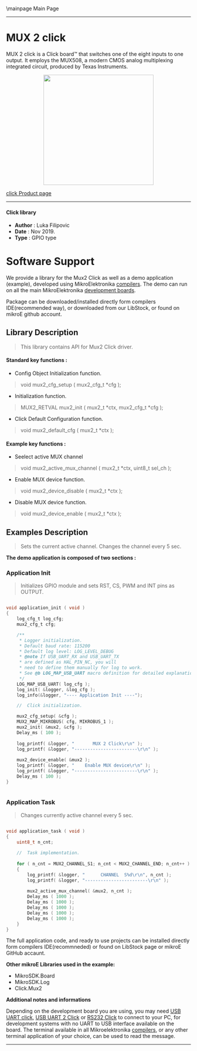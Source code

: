\mainpage Main Page
 
 

---
# MUX 2 click

MUX 2 click is a Click board™ that switches one of the eight inputs to one output. It employs the MUX508, a modern CMOS analog multiplexing integrated circuit, produced by Texas Instruments.

<p align="center">
  <img src="https://download.mikroe.com/images/click_for_ide/mux2_click.png" height=300px>
</p>

[click Product page](https://www.mikroe.com/mux-2-click)

---


#### Click library 

- **Author**        : Luka Filipovic
- **Date**          : Nov 2019.
- **Type**          : GPIO type


# Software Support

We provide a library for the Mux2 Click 
as well as a demo application (example), developed using MikroElektronika 
[compilers](https://shop.mikroe.com/compilers). 
The demo can run on all the main MikroElektronika [development boards](https://shop.mikroe.com/development-boards).

Package can be downloaded/installed directly form compilers IDE(recommended way), or downloaded from our LibStock, or found on mikroE github account. 

## Library Description

> This library contains API for Mux2 Click driver.

#### Standard key functions :

- Config Object Initialization function.
> void mux2_cfg_setup ( mux2_cfg_t *cfg ); 
 
- Initialization function.
> MUX2_RETVAL mux2_init ( mux2_t *ctx, mux2_cfg_t *cfg );

- Click Default Configuration function.
> void mux2_default_cfg ( mux2_t *ctx );


#### Example key functions :

- Seelect active MUX channel
> void mux2_active_mux_channel (  mux2_t *ctx, uint8_t sel_ch );
 
- Enable MUX device function.
> void mux2_device_disable ( mux2_t *ctx );

- Disable MUX device function.
> void mux2_device_enable ( mux2_t *ctx );

## Examples Description

> Sets the current active channel. Changes the channel every 5 sec.

**The demo application is composed of two sections :**

### Application Init 

> Initializes GPIO module and sets RST, CS, PWM and INT pins as OUTPUT.

```c

void application_init ( void )
{
    log_cfg_t log_cfg;
    mux2_cfg_t cfg;

    /** 
     * Logger initialization.
     * Default baud rate: 115200
     * Default log level: LOG_LEVEL_DEBUG
     * @note If USB_UART_RX and USB_UART_TX 
     * are defined as HAL_PIN_NC, you will 
     * need to define them manually for log to work. 
     * See @b LOG_MAP_USB_UART macro definition for detailed explanation.
     */
    LOG_MAP_USB_UART( log_cfg );
    log_init( &logger, &log_cfg );
    log_info(&logger, "---- Application Init ----");

    //  Click initialization.

    mux2_cfg_setup( &cfg );
    MUX2_MAP_MIKROBUS( cfg, MIKROBUS_1 );
    mux2_init( &mux2, &cfg );
    Delay_ms ( 100 );
    
    log_printf( &logger, "       MUX 2 Click\r\n" );
    log_printf( &logger, "------------------------\r\n" );
    
    mux2_device_enable( &mux2 );
    log_printf( &logger, "    Enable MUX device\r\n" );
    log_printf( &logger, "------------------------\r\n" );
    Delay_ms ( 100 );
}
  
```

### Application Task

> Changes currently active channel every 5 sec.

```c

void application_task ( void )
{
    uint8_t n_cnt;
    
    //  Task implementation.
    
    for ( n_cnt = MUX2_CHANNEL_S1; n_cnt < MUX2_CHANNEL_END; n_cnt++ )
    {
        log_printf( &logger, "      CHANNEL  S%d\r\n", n_cnt );
        log_printf( &logger, "------------------------\r\n" );
        
        mux2_active_mux_channel( &mux2, n_cnt );
        Delay_ms ( 1000 );
        Delay_ms ( 1000 );
        Delay_ms ( 1000 );
        Delay_ms ( 1000 );
        Delay_ms ( 1000 );
    }
}  

```

The full application code, and ready to use projects can be  installed directly form compilers IDE(recommneded) or found on LibStock page or mikroE GitHub accaunt.

**Other mikroE Libraries used in the example:** 

- MikroSDK.Board
- MikroSDK.Log
- Click.Mux2

**Additional notes and informations**

Depending on the development board you are using, you may need 
[USB UART click](https://shop.mikroe.com/usb-uart-click), 
[USB UART 2 Click](https://shop.mikroe.com/usb-uart-2-click) or 
[RS232 Click](https://shop.mikroe.com/rs232-click) to connect to your PC, for 
development systems with no UART to USB interface available on the board. The 
terminal available in all Mikroelektronika 
[compilers](https://shop.mikroe.com/compilers), or any other terminal application 
of your choice, can be used to read the message.



---
